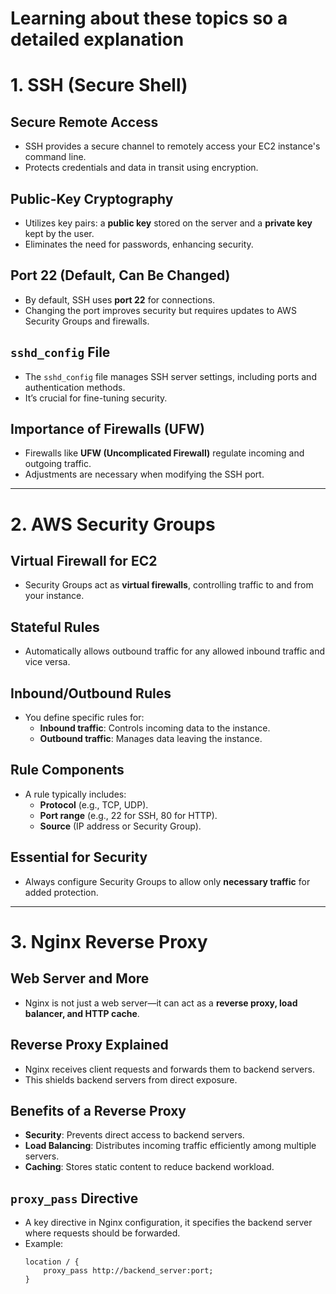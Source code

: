 # Learning about these topics so a detailed explanation

# 1. SSH (Secure Shell)

## Secure Remote Access
- SSH provides a secure channel to remotely access your EC2 instance's command line.
- Protects credentials and data in transit using encryption.

## Public-Key Cryptography
- Utilizes key pairs: a **public key** stored on the server and a **private key** kept by the user.
- Eliminates the need for passwords, enhancing security.

## Port 22 (Default, Can Be Changed)
- By default, SSH uses **port 22** for connections.
- Changing the port improves security but requires updates to AWS Security Groups and firewalls.

## `sshd_config` File
- The `sshd_config` file manages SSH server settings, including ports and authentication methods.
- It’s crucial for fine-tuning security.

## Importance of Firewalls (UFW)
- Firewalls like **UFW (Uncomplicated Firewall)** regulate incoming and outgoing traffic.
- Adjustments are necessary when modifying the SSH port.

---

# 2. AWS Security Groups

## Virtual Firewall for EC2
- Security Groups act as **virtual firewalls**, controlling traffic to and from your instance.

## Stateful Rules
- Automatically allows outbound traffic for any allowed inbound traffic and vice versa.

## Inbound/Outbound Rules
- You define specific rules for:
  - **Inbound traffic**: Controls incoming data to the instance.
  - **Outbound traffic**: Manages data leaving the instance.

## Rule Components
- A rule typically includes:
  - **Protocol** (e.g., TCP, UDP).
  - **Port range** (e.g., 22 for SSH, 80 for HTTP).
  - **Source** (IP address or Security Group).

## Essential for Security
- Always configure Security Groups to allow only **necessary traffic** for added protection.

---

# 3. Nginx Reverse Proxy

## Web Server and More
- Nginx is not just a web server—it can act as a **reverse proxy, load balancer, and HTTP cache**.

## Reverse Proxy Explained
- Nginx receives client requests and forwards them to backend servers.
- This shields backend servers from direct exposure.

## Benefits of a Reverse Proxy
- **Security**: Prevents direct access to backend servers.
- **Load Balancing**: Distributes incoming traffic efficiently among multiple servers.
- **Caching**: Stores static content to reduce backend workload.

## `proxy_pass` Directive
- A key directive in Nginx configuration, it specifies the backend server where requests should be forwarded.
- Example:
  ```nginx
  location / {
      proxy_pass http://backend_server:port;
  }
